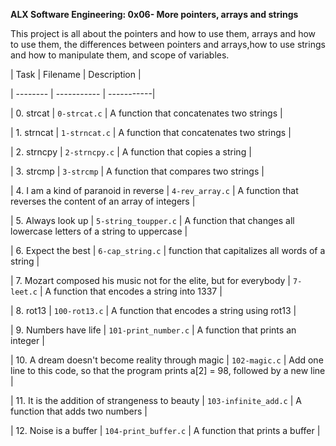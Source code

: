 **ALX Software Engineering: 0x06- More pointers, arrays and strings**

This project is all about the pointers and how to use them, arrays and how to use them, the differences between pointers and arrays,how to use strings and how to manipulate them, and scope of variables.

| Task | Filename | Description |
                
| -------- | ----------- | -----------|
                
| 0. strcat | `0-strcat.c` | A function that concatenates two strings |
                
| 1. strncat | `1-strncat.c` | A function that concatenates two strings |
                
| 2. strncpy | `2-strncpy.c` | A function that copies a string |

| 3. strcmp | `3-strcmp` | A function that compares two strings |
                
| 4. I am a kind of paranoid in reverse | `4-rev_array.c` | A function that reverses the content of an array of integers |
                
| 5. Always look up | `5-string_toupper.c` |  A function that changes all lowercase letters of a string to uppercase |
                
| 6. Expect the best | `6-cap_string.c` | function that capitalizes all words of a string |
                
| 7. Mozart composed his music not for the elite, but for everybody | `7-leet.c` |  A function that encodes a string into 1337 |
                
| 8. rot13 | `100-rot13.c` | A  function that encodes a string using rot13 |
                
| 9. Numbers have life | `101-print_number.c` | A function that prints an integer |
                
| 10. A dream doesn't become reality through magic | `102-magic.c` | Add one line to this code, so that the program prints a[2] = 98, followed by a new line |

| 11. It is the addition of strangeness to beauty | `103-infinite_add.c` | A function that adds two numbers |

| 12. Noise is a buffer | `104-print_buffer.c` | A function that prints a buffer |

